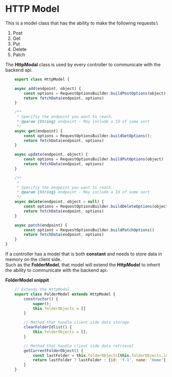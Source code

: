 # HTTP Model
This is a model class that has the ability to make the following requests:\
1. Post
2. Get
3. Put
4. Delete
5. Patch

The **HttpModal** class is used by every controller to communicate with the backend api.

```javascript
    export class HttpModel {

    async add(endpoint, object) {
        const options = RequestOptionsBuilder.buildPostOptions(object)
        return fetchData(endpoint, options)
    }

    /**
     * Specifiy the endpoint you want to reach.
     * @param {String} endpoint - May include a Id of some sort 
     */
    async get(endpoint) {
        const options = RequestOptionsBuilder.buildGetOptions();
        return fetchData(endpoint, options)
    }

    async update(endpoint, object) {
        const options = RequestOptionsBuilder.buildPutOptions(object)
        return fetchData(endpoint, options)
    }

    /**
     * 
     * Specifiy the endpoint you want to reach.
     * @param {String} endpoint - May include a Id of some sort
     */
    async delete(endpoint, object = null) {
        const options = RequestOptionsBuilder.buildDeleteOptions(object);
        return fetchData(endpoint, options)
    }

    async patch(endpoint) {
        const options = RequestOptionsBuilder.buildPatchOptions()
        return fetchData(endpoint, options)
    }
}
```

If a controller has a model that is both **constant** and needs to store data in memory on the client side.\
Such as the **FolderModel**, that model will  extend the **HttpModel** to inherit the ability to communicate with the backend api.

**FolderModel snippit**
```javascript
    // Extends the HttpModal
    export class FolderModel extends HttpModel {
        constructor() {
            super();
            this.folderObjects = []
        }

        // Method that handle client side data storage
        clearFolderIdlist() {
            this.folderObjects = [];
        }

        // Method that handle client side data retrieval
        getCurrentFolderObject() {
            const lastFolder = this.folderObjects[this.folderObjects.length - 1];
            return lastFolder ? lastFolder : {id: 'f-1', name: 'Home'};
        }
    }
```
